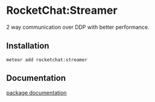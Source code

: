 # RocketChat:Streamer
2 way communication over DDP with better performance.

## Installation
```shell
meteor add rocketchat:streamer
```

## Documentation
[package documentation](https://github.com/RocketChat/meteor-streamer/blob/master/packages%2Frocketchat-streamer%2FREADME.md)
